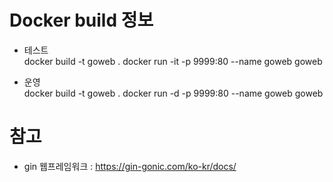 # Docker build 정보
- 테스트   
docker build -t goweb .
docker run -it -p 9999:80 --name goweb goweb   

- 운영   
docker build -t goweb .
docker run -d -p 9999:80 --name goweb goweb       

# 참고
- gin 웹프레임워크 : https://gin-gonic.com/ko-kr/docs/
